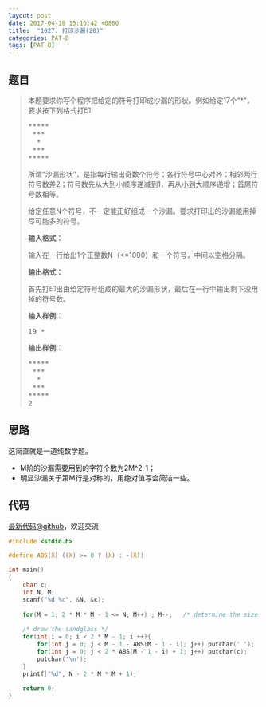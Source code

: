 ```yaml
---
layout: post
date: 2017-04-18 15:16:42 +0800
title:  "1027. 打印沙漏(20)"
categories: PAT-B
tags: [PAT-B]
---
```


## 题目

> <div id="problemContent">
> <p>
> 本题要求你写个程序把给定的符号打印成沙漏的形状。例如给定17个“*”，要求按下列格式打印</p><pre>
> *****
>  ***
>   *
>  ***
> *****
> </pre>
> <p>所谓“沙漏形状”，是指每行输出奇数个符号；各行符号中心对齐；相邻两行符号数差2；符号数先从大到小顺序递减到1，再从小到大顺序递增；首尾符号数相等。</p>
> <p>给定任意N个符号，不一定能正好组成一个沙漏。要求打印出的沙漏能用掉尽可能多的符号。</p>
> <p><b>
> 输入格式：
> </b></p>
> <p>
> 输入在一行给出1个正整数N（&lt;=1000）和一个符号，中间以空格分隔。
> </p>
> <p><b>
> 输出格式：
> </b></p>
> <p>
> 首先打印出由给定符号组成的最大的沙漏形状，最后在一行中输出剩下没用掉的符号数。
> </p>
> <b>输入样例：</b><pre>
> 19 *
> </pre>
> <b>输出样例：</b><pre>
> *****
>  ***
>   *
>  ***
> *****
> 2
> </pre>
> </div>

## 思路

这简直就是一道纯数学题。

- M阶的沙漏需要用到的字符个数为2M^2-1；
- 明显沙漏关于第M行是对称的，用绝对值写会简洁一些。

## 代码

[最新代码@github](https://github.com/OliverLew/PAT/blob/master/PATBasic/1027.c)，欢迎交流
```c
#include <stdio.h>

#define ABS(X) ((X) >= 0 ? (X) : -(X))

int main()
{
    char c;
    int N, M;
    scanf("%d %c", &N, &c);
    
    for(M = 1; 2 * M * M - 1 <= N; M++) ; M--;   /* determine the size */
    
    /* draw the sandglass */
    for(int i = 0; i < 2 * M - 1; i ++){
        for(int j = 0; j < M - 1 - ABS(M - 1 - i); j++) putchar(' ');
        for(int j = 0; j < 2 * ABS(M - 1 - i) + 1; j++) putchar(c);
        putchar('\n');
    }
    printf("%d", N - 2 * M * M + 1);
    
    return 0;
}

```